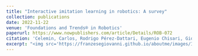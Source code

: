 ```yaml
---
title: "Interactive imitation learning in robotics: A survey"
collection: publications
date: 2022-11-22
venue: 'Foundations and Trends® in Robotics'
paperurl: https://www.nowpublishers.com/article/Details/ROB-072
citation: 'Celemin, Carlos, Rodrigo Pérez-Dattari, Eugenio Chisari, Giovanni Franzese, Leandro de Souza Rosa, Ravi Prakash, Zlatan Ajanović, Marta Ferraz, Abhinav Valada, and Jens Kober. "Interactive imitation learning in robotics: A survey." Foundations and Trends® in Robotics 10, no. 1-2 (2022): 1-197.'
excerpt: "<img src='https://franzesegiovanni.github.io/aboutme/images/IIL.jpg'>"
---
```


